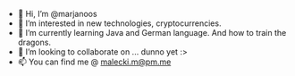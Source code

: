 - 👋 Hi, I’m @marjanoos
- 👀 I’m interested in new technologies, cryptocurrencies.
- 🌱 I’m currently learning Java and German language. And how to train the dragons.
- 💞️ I’m looking to collaborate on ... dunno yet :>
- 📫 You can find me @ malecki.m@pm.me

<!---
marjanoos/marjanoos is a ✨ special ✨ repository because its `README.md` (this file) appears on your GitHub profile.
You can click the Preview link to take a look at your changes.
--->
